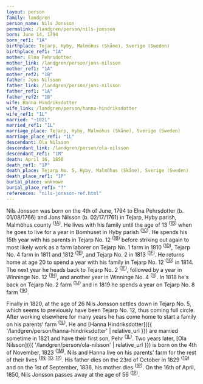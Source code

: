 ```yaml
---
layout: person
family: landgren
person_name: Nils Jonsson
permalink: /landgren/person/nils-jonsson
born: June 14, 1794
born_ref1: "1A"
birthplace: Tejarp, Hyby, Malmöhus (Skåne), Sverige (Sweden)
birthplace_ref1: "1A"
mother: Elna Pehrsdotter
mother_link: /landgren/person/jons-nilsson
mother_ref1: "1A"
mother_ref2: "1B"
father: Jons Nilsson
father_link: /landgren/person/jons-nilsson
father_ref1: "1A"
father_ref2: "1B"
wife: Hanna Hindriksdotter
wife_link: /landgren/person/hanna-hindriksdotter
wife_ref1: "1L"
married: "~1821"
married_ref1: "1L"
marriage_place: Tejarp, Hyby, Malmöhus (Skåne), Sverige (Sweden)
marriage_place_ref1: "1L"
descendant: Ola Nilsson
descendant_link: /landgren/person/ola-nilsson
descendant_ref1: "1M"
death: April 16, 1850
death_ref1: "1P"
death_place: Tejarp No. 5, Hyby, Malmöhus (Skåne), Sverige (Sweden)
death_place_ref1: "1P"
burial_place: unknown
burial_place_ref1: "?"
references: "nils-jonsson-ref.html"
---
```


Nils Jonsson was born on the 4th of June, 1794 to Elna Pehrsdotter (b. 01/08/1766) and Jons Nilsson (b. 02/17/1761) in Tejarp, Hyby parish, Malmöhus county <sup>([1A](#1A))</sup>. He lives with his family until the age of 13 <sup>([1B](#1B))</sup> when he goes to live for a year in Bomhuset in Hyby parish <sup>([1C](#1C))</sup>. He spends his 15th year with his parents in Tejarp No. 12 <sup>([1B](#1B))</sup> before striking out again to most likely work as a farm laborer on Tejarp No. 1 farm in 1810 <sup>([1D](#1D))</sup>, Tejarp No. 4 farm in 1811 and 1812 <sup>([1E](#1E))</sup>, and Tejarp No. 2 in 1813 <sup>([1F](#1F))</sup>. He returns home at age 20 to spend a year with his family in Tejarp No. 12 <sup>([1G](#1G))</sup> in 1814. The next year he heads back to Tejarp No. 2 <sup>([1F](#1F))</sup>, followed by a year in Winninge No. 12 <sup>([1H](#1H))</sup>, and another year in Winninge No. 4 <sup>([1I](#1I))</sup>. In 1818 he's back on Tejarp No. 2 farm <sup>([1J](#1J))</sup> and in 1819 he spends a year on Tejarp No. 8 farm <sup>([1K](#1K))</sup>.

Finally in 1820, at the age of 26 Nils Jonsson settles down in Tejarp No. 5, which seems to previously have been Tejarp No. 12, thus coming full circle. After working elsewhere for many years he has come home to start a family on his parents' farm <sup>([1L](#1L))</sup>. He and [Hanna Hindriksdotter]({{ '/landgren/person/hanna-hindriksdotter' | relative_url }}) are married sometime in 1821 and have their first son, Pehr <sup>([1L](#1L))</sup>. Two years later, [Ola Nilsson]({{ '/landgren/person/ola-nilsson' | relative_url }}) is born on the 4th of November, 1823 <sup>([1M](#1M))</sup>. Nils and Hanna live on his parents' farm for the rest of their lives <sup>([1N](#1N), [1O](#1O), [1P](#1P))</sup>. His father dies on the 23rd of October in 1829 <sup>([1Q](#1Q))</sup> and on the 1st of September, 1836, his mother dies <sup>([1P](#1P))</sup>. On the 16th of April, 1850, Nils Jonsson passes away at the age of 56 <sup>([1P](#1P))</sup>.
